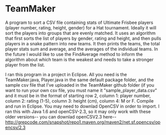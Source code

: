 # TeamMaker
A program to sort a CSV file containing stats of Ultimate Frisbee players (player number, rating, height, gender) for a Hat tournament. Ideally it will sort the players into groups that are evenly matched. It uses an algorithm that first sorts the list of players by gender, rating and height, and then pulls players in a snake pattern into new teams. It then prints the teams, the total player stats sum and average, and the averages of the individual teams. In the future I would like to use the FindAverage method to inform the algorithm about which team is the weakest and needs to take a stronger player from the list. 

I ran this program in a project in Eclipse. All you need is the TeamMaker.java, Player.java in the same default package folder, and the sample csv file that I've uploaded in the TeamMaker github folder (if you want to run your own csv file, you must name it "sample_player_data.csv" and it must be in the format of starting row 2, column 1: player number, column 2: rating (1-5), column 3: height (cm), column 4: M or F. Compile and run in Eclipse. You may need to downlad OpenCSV in order to import. I ran this with Java 1.6 and openCSV-2.3, so it may only work with these older versions-- you can downlad openCSV2.3 here-- http://grepcode.com/snapshot/repo1.maven.org/maven2/net.sf.opencsv/opencsv/2.3 
